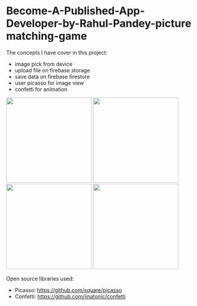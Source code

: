 # Become-A-Published-App-Developer-by-Rahul-Pandey-picture matching-game

The concepts I have cover in this project:
* image pick from device
* upload file on firebase storage
* save data on firebase firestore
* user picasso for image view
* confetti for animation


<p float="middle">
    <img width="230px" src='https://user-images.githubusercontent.com/26671191/152669383-6c0d5782-3471-4646-b13f-b5c234d12101.gif' />
    <img width="230px" src='https://user-images.githubusercontent.com/26671191/152669423-eea7f4ee-44e4-4e02-b631-c44f99adf6d3.png' />
    <img width="230px" src='https://user-images.githubusercontent.com/26671191/152669427-de45bda4-209f-4f68-ac14-feeb73c0221e.png' />
    <img width="230px" src='https://user-images.githubusercontent.com/26671191/152669428-9acd317e-046f-4e89-b8a5-2c85cde07039.png' />
</p>

Open source libraries used:
- Picasso: https://github.com/square/picasso
- Confetti: https://github.com/jinatonic/confetti
